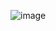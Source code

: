 ![image](https://user-images.githubusercontent.com/35846412/136103990-e5b3a130-d417-448f-84ee-eee301a6ee8b.png)

